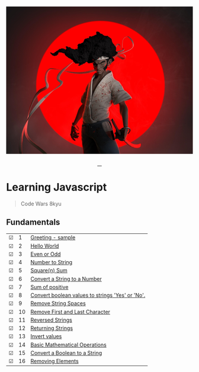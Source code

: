 ![Code Wars | Afro Samurai Style](img/afrosamurai.jpg)

<p align="center">
    <a href="https://github.com/rayanthoney" target="_blank" >
    <img height="35px" src="https://img.shields.io/badge/-C%20O%20D%20E-bb100c?style=plastic&for-the-badge&labelColor=black&logo=Apache&logoColor=b39700  " alt="">&nbsp;&nbsp;
    <img height="35px" src="https://img.shields.io/badge/-W%20A%20R%20S-074a2e?style=plastic&for-the-badge&labelColor=black&logo=ApacheKylin&logoColor=b39700  " alt="">
    </a>
</p>

# Learning Javascript

> Code Wars 8kyu

## Fundamentals

|         |     |                                                                                       |
| ------- | --- | ------------------------------------------------------------------------------------- |
| &#9745; | 1   | [Greeting - sample](functions/1-greeting.js)                                          |
| &#9745; | 2   | [Hello World](fundamentals/hello-world.js)                                            |
| &#9745; | 3   | [Even or Odd](fundamentals/even-or-odd.js)                                            |
| &#9745; | 4   | [Number to String](fundamentals/convert-number-to-string.js)                          |
| &#9745; | 5   | [Square(n) Sum](fundamentals/square-n-sum.js)                                         |
| &#9745; | 6   | [Convert a String to a Number](fundamentals/conv-string-to-num.js)                    |
| &#9745; | 7   | [Sum of positive](fundamentals/sum-of-positive.js)                                    |
| &#9745; | 8   | [Convert boolean values to strings 'Yes' or 'No'.](fundamentals/boolean-to-string.js) |
| &#9745; | 9   | [Remove String Spaces](fundamentals/remove-string-spaces.js)                          |
| &#9745; | 10  | [Remove First and Last Character](fundamentals/remove-first-last-char.js)             |
| &#9745; | 11  | [Reversed Strings](fundamentals/reversed-strings.js)                                  |
| &#9745; | 12  | [Returning Strings](fundamentals/returning-strings.js)                                |
| &#9745; | 13  | [Invert values](fundamentals/Invert-values.js)                                        |
| &#9745; | 14  | [Basic Mathematical Operations](fundamentals/basic-mathematical-operations.js)        |
| &#9745; | 15  | [Convert a Boolean to a String](fundamentals/convert-boolean-to-string.js)            |
| &#9745; | 16  | [Removing Elements](fundamentals\removing-elements.js)                                |

<!--
## Loops and Debugging
|     |       |          |
| --- | --- | -------- |
| &#9744; | 7 |[""](./loops/7-only-odds.js) |
| &#9744; | 8 |[""](./loops/8-crazy-caps.js) |
| &#9744; | 9 |[""](./loops/9-bacteria-time.js) |
| &#9744; | 10 |[""](./loops/10-exponentiate.js) |
| &#9744; | 11 |[""](./loops/11-my-slice.js) |
| &#9744; | 12 |[""](./loops/12-my-index-of.js) |
| &#9744; | 13 |[""](./loops/13-most-vowels.js) |

## Coercion and Truthiness
|     |       |          |
| --- | --- | -------- |
| &#9744; | 14 |[""](./coercion/14-how-equal.js) |
| &#9744; | 15 |[""](./coercion/15-is-truthy.js) |
| &#9744; | 16 |[""](./coercion/16-my-or-my-and.js) |
| &#9744; | 17 |[""](./coercion/17-only-one.js) |
| &#9744; | 18 |[""](./coercion/18-zero-dark-thirty.js) |

## Arrays
|     |       |          |
| --- | --- | -------- |
| &#9744; | 19 |[""](./arrays/19-odd-couple.js) |
| &#9744; | 20 |[""](./arrays/20-my-includes.js) |
| &#9744; | 21 |[""](./arrays/21-my-last-index-of.js) |
| &#9744; | 22 |[""](./arrays/22-my-reverse.js) |
| &#9744; | 23 |[""](./arrays/23-my-unshift.js) |
| &#9744; | 24 |[""](./arrays/24-even-and-odd.js) |
| &#9744; | 25 |[""](./arrays/25-array-flattener.js) |
| &#9744; | 26 |[""](./arrays/26-zoo-inventory.js) |
| &#9744; | 27 |[""](./arrays/27-make-grid.js) |
| &#9744; | 28 |[""](./arrays/28-remove-columns.js) |
| &#9744; | 29 |[""](./arrays/29-my-join.js) |
| &#9744; | 30 |[""](./arrays/30-my-slice.js) |
| &#9744; | 31 |[""](./arrays/31-route-array.js) |

## Objects
|     |       |          |
| --- | --- | -------- |
| &#9744; | 32 |[""](./objects/32-last-friday-night.js) |
| &#9744; | 33 |[""](./objects/33-compare-objects.js) |
| &#9744; | 34 |[""](./objects/34-leet-translator.js) |
| &#9744; | 35 |[""](./objects/35-pet-sounds.js) |
| &#9744; | 36 |[""](./objects/36-frequency-analysis.js) |
| &#9744; | 37 |[""](./objects/37-dog-breeder.js) |
| &#9744; | 38 |[""](./objects/38-attendance-check.js) | -->
